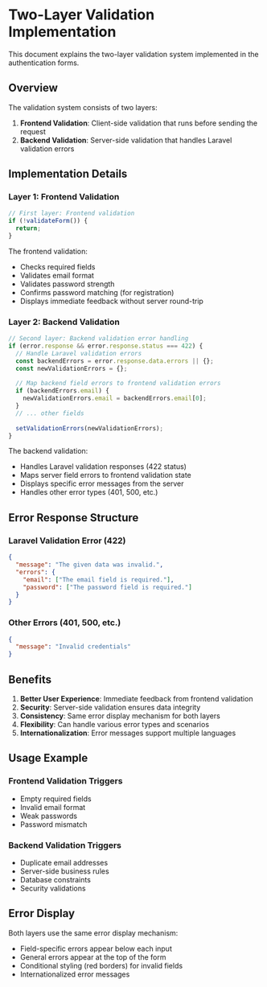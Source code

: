 # Two-Layer Validation Implementation

This document explains the two-layer validation system implemented in the authentication forms.

## Overview

The validation system consists of two layers:
1. **Frontend Validation**: Client-side validation that runs before sending the request
2. **Backend Validation**: Server-side validation that handles Laravel validation errors

## Implementation Details

### Layer 1: Frontend Validation

```javascript
// First layer: Frontend validation
if (!validateForm()) {
  return;
}
```

The frontend validation:
- Checks required fields
- Validates email format
- Validates password strength
- Confirms password matching (for registration)
- Displays immediate feedback without server round-trip

### Layer 2: Backend Validation

```javascript
// Second layer: Backend validation error handling
if (error.response && error.response.status === 422) {
  // Handle Laravel validation errors
  const backendErrors = error.response.data.errors || {};
  const newValidationErrors = {};
  
  // Map backend field errors to frontend validation errors
  if (backendErrors.email) {
    newValidationErrors.email = backendErrors.email[0];
  }
  // ... other fields
  
  setValidationErrors(newValidationErrors);
}
```

The backend validation:
- Handles Laravel validation responses (422 status)
- Maps server field errors to frontend validation state
- Displays specific error messages from the server
- Handles other error types (401, 500, etc.)

## Error Response Structure

### Laravel Validation Error (422)
```json
{
  "message": "The given data was invalid.",
  "errors": {
    "email": ["The email field is required."],
    "password": ["The password field is required."]
  }
}
```

### Other Errors (401, 500, etc.)
```json
{
  "message": "Invalid credentials"
}
```

## Benefits

1. **Better User Experience**: Immediate feedback from frontend validation
2. **Security**: Server-side validation ensures data integrity
3. **Consistency**: Same error display mechanism for both layers
4. **Flexibility**: Can handle various error types and scenarios
5. **Internationalization**: Error messages support multiple languages

## Usage Example

### Frontend Validation Triggers
- Empty required fields
- Invalid email format
- Weak passwords
- Password mismatch

### Backend Validation Triggers
- Duplicate email addresses
- Server-side business rules
- Database constraints
- Security validations

## Error Display

Both layers use the same error display mechanism:
- Field-specific errors appear below each input
- General errors appear at the top of the form
- Conditional styling (red borders) for invalid fields
- Internationalized error messages
